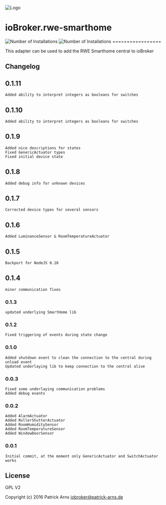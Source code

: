 ![Logo](admin/rwe-smarthome.png)
# ioBroker.rwe-smarthome
![Number of Installations](http://iobroker.live/badges/rwe-smarthome-installed.svg) ![Number of Installations](http://iobroker.live/badges/rwe-smarthome-stable.svg) =================

This adapter can be used to add the RWE Smarthome central to ioBroker

## Changelog

## 0.1.11
    Added ability to interpret integers as booleans for switches

## 0.1.10
    Added ability to interpret integers as booleans for switches

## 0.1.9
    Added nice descriptions for states
    Fixed GenericActuator types
    Fixed initial device state

## 0.1.8
    Added debug info for unknown devices

## 0.1.7
    Corrected device types for several sensors

## 0.1.6
    Added LuminanceSensor & RoomTemperatureActuator

## 0.1.5
    Backport for NodeJS 0.10

## 0.1.4
    minor communication fixes

### 0.1.3
    updated underlying SmartHome lib
    
### 0.1.2
    Fixed triggering of events during state change
    
### 0.1.0
    Added shutdown event to clean the connection to the central during unload event
    Updated underlaying lib to keep connection to the central alive
    
### 0.0.3
    Fixed some underlaying communication problems
    Added debug events
    
### 0.0.2
    Added AlarmActuator
    Added RollerShutterActuator
    Added RoomHumiditySensor
    Added RoomTemperatureSensor
    Added WindowDoorSensor

### 0.0.1
    Initial commit, at the moment only GenericActuator and SwitchActuator works
        
## License
GPL V2

Copyright (c) 2016 Patrick Arns <iobroker@patrick-arns.de>